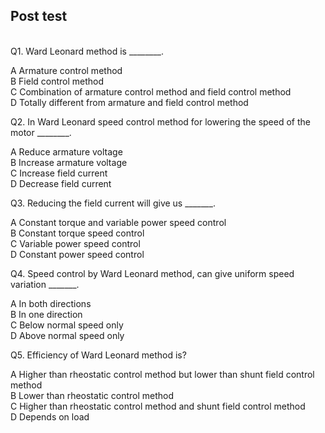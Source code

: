 ## Post test
<br>
Q1. Ward Leonard method is ________.<br>

A Armature control method<br>
B Field control method<br>
C Combination of armature control method and field control method<br>
D Totally different from armature and field control method<br>               
      
Q2. In Ward Leonard speed control method for lowering the speed of the motor ________.<br>

A Reduce armature voltage<br>
B Increase armature voltage<br>
C Increase field current<br>
D Decrease field current<br>
     
Q3. Reducing the field current will give us _______.<br>

A Constant torque and variable power speed control<br>
B Constant torque speed control<br>
C Variable power speed control<br>
D Constant power speed control<br>


Q4. Speed control by Ward Leonard method, can give uniform speed variation _______.<br>

A In both directions<br>
B In one direction<br>
C Below normal speed only<br>
D Above normal speed only<br>
     
Q5. Efficiency of Ward Leonard method is?<br>

A Higher than rheostatic control method but lower than shunt field control method<br>
B Lower than rheostatic control method<br>
C Higher than rheostatic control method and shunt field control method<br>
D Depends on load<br>
    